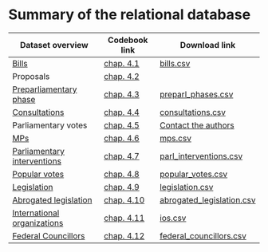 # Summary of the relational database


|Dataset overview | Codebook link | Download link|
|------------|-----------|------------|
| [Bills](https://github.com/julienmjaquet/Legpro/blob/master/data/csv/bills.csv)   |  [chap. 4.1](https://github.com/julienmjaquet/Legpro/blob/master/main%20codebook.md#bills-dataset-detailed-information)     |  [bills.csv](https://raw.githubusercontent.com/julienmjaquet/Legpro/master/data/csv/bills.csv)   |
| Proposals | [chap. 4.2](https://github.com/julienmjaquet/Legpro/blob/master/main%20codebook.md#proposals-dataset)  |      |
| [Preparliamentary phase](https://github.com/julienmjaquet/Legpro/blob/master/data/csv/preparl_phases.csv) | [chap. 4.3](https://github.com/julienmjaquet/Legpro/blob/master/main%20codebook.md#preparliamentary-phase-dataset)      | [preparl_phases.csv](https://raw.githubusercontent.com/julienmjaquet/Legpro/master/data/csv/preparl_phases.csv)      |
| [Consultations](https://github.com/julienmjaquet/Legpro/blob/master/data/csv/consultations.csv) | [chap. 4.4](https://github.com/julienmjaquet/Legpro/blob/master/main%20codebook.md#consultations-dataset)         | [consultations.csv](https://raw.githubusercontent.com/julienmjaquet/Legpro/master/data/csv/consultations.csv)      |
| Parliamentary votes | [chap. 4.5](https://github.com/julienmjaquet/Legpro/blob/master/main%20codebook.md#parliamentary-votes-dataset)   |  [Contact the authors](mailto:julien.jaquet@unige.ch)    |
| [MPs](https://github.com/julienmjaquet/Legpro/blob/master/data/csv/mps.csv)        | [chap. 4.6](https://github.com/julienmjaquet/Legpro/blob/master/main%20codebook.md#mps-dataset)           | [mps.csv](https://raw.githubusercontent.com/julienmjaquet/Legpro/master/data/csv/mps.csv)      |
| [Parliamentary interventions](https://github.com/julienmjaquet/Legpro/blob/master/data/csv/parl_interventions.csv)     |  [chap. 4.7](https://github.com/julienmjaquet/Legpro/blob/master/main%20codebook.md#parliamentary-votes-dataset)          |  [parl_interventions.csv](https://raw.githubusercontent.com/julienmjaquet/Legpro/master/data/csv/parl_interventions.csv)          |
| [Popular votes](https://github.com/julienmjaquet/Legpro/blob/master/data/csv/popular_votes.csv)           | [chap. 4.8](https://github.com/julienmjaquet/Legpro/blob/master/main%20codebook.md#popular-votes-dataset)           | [popular_votes.csv](https://raw.githubusercontent.com/julienmjaquet/Legpro/master/data/csv/popular_votes.csv)          |
| [Legislation](https://github.com/julienmjaquet/Legpro/blob/master/data/csv/legislation.csv)           | [chap. 4.9](https://github.com/julienmjaquet/Legpro/blob/master/main%20codebook.md#legislation-dataset)           | [legislation.csv](https://raw.githubusercontent.com/julienmjaquet/Legpro/master/data/csv/legislation.csv)           |
| [Abrogated legislation](https://github.com/julienmjaquet/Legpro/blob/master/data/csv/abrogated_legislation.csv)     |  [chap. 4.10](https://github.com/julienmjaquet/Legpro/blob/master/main%20codebook.md#abrogated-legislation-dataset)          | [abrogated_legislation.csv](https://raw.githubusercontent.com/julienmjaquet/Legpro/master/data/csv/abrogated_legislation.csv)           |
| [International organizations](https://github.com/julienmjaquet/Legpro/blob/master/data/csv/ios.csv)           | [chap. 4.11](https://github.com/julienmjaquet/Legpro/blob/master/main%20codebook.md#international-organizations-dataset)     |  [ios.csv](https://raw.githubusercontent.com/julienmjaquet/Legpro/master/data/csv/ios.csv)          |
| [Federal Councillors](https://github.com/julienmjaquet/Legpro/blob/master/data/csv/federal_councillors.csv) | [chap. 4.12](https://github.com/julienmjaquet/Legpro/blob/master/main%20codebook.md#federal-councillors-dataset)    |  [federal_councillors.csv](https://raw.githubusercontent.com/julienmjaquet/Legpro/master/data/csv/federal_councillors.csv)      |
